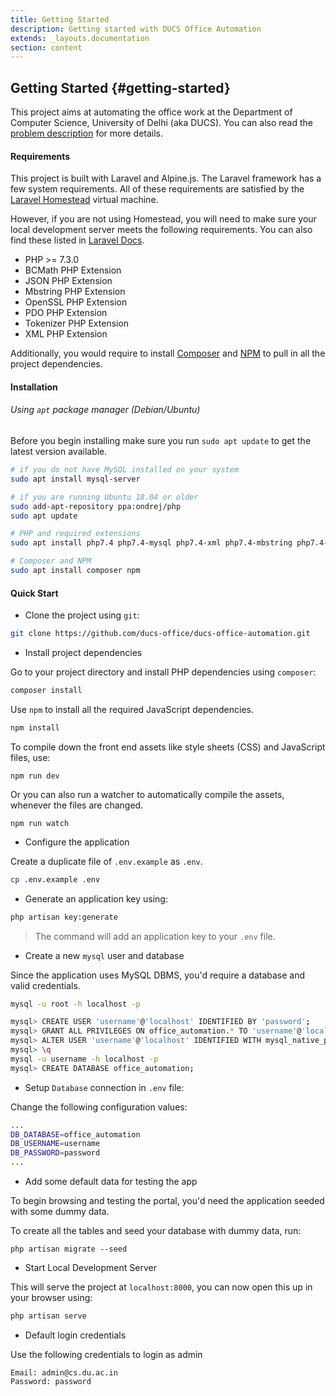 ```yaml
---
title: Getting Started
description: Getting started with DUCS Office Automation
extends: _layouts.documentation
section: content
---
```


## Getting Started {#getting-started}

This project aims at automating the office work at the Department of Computer Science, University of Delhi (aka DUCS). You can also read the [problem description](../problem-statement/) for more details.

#### **Requirements**

This project is built with Laravel and Alpine.js. The Laravel framework has a few system requirements. All of these requirements are satisfied by the [Laravel Homestead](https://laravel.com/docs/6.x/homestead) virtual machine.

However, if you are not using Homestead, you will need to make sure your local development server meets the following requirements. You can also find these listed in [Laravel Docs](https://laravel.com/docs/6.x#server-requirements).

* PHP >= 7.3.0
* BCMath PHP Extension
* JSON PHP Extension
* Mbstring PHP Extension
* OpenSSL PHP Extension
* PDO PHP Extension
* Tokenizer PHP Extension
* XML PHP Extension

Additionally, you would require to install [Composer](https://getcomposer.org/) and [NPM](https://www.npmjs.com/) to pull in all the project dependencies.

#### **Installation**

###### Using `apt` package manager (Debian/Ubuntu)

Before you begin installing make sure you run `sudo apt update` to get the latest version available.

```bash
# if you do not have MySQL installed on your system
sudo apt install mysql-server

# if you are running Ubuntu 18.04 or older
sudo add-apt-repository ppa:ondrej/php
sudo apt update

# PHP and required extensions
sudo apt install php7.4 php7.4-mysql php7.4-xml php7.4-mbstring php7.4-bcmath php7.4-sqlite php7.4-json

# Composer and NPM
sudo apt install composer npm
```

#### **Quick Start**

* Clone the project using `git`:

```bash
git clone https://github.com/ducs-office/ducs-office-automation.git
```

* Install project dependencies

Go to your project directory and install PHP dependencies using `composer`:

```bash
composer install
```

Use `npm` to install all the required JavaScript dependencies.

```bash
npm install
```

To compile down the front end assets like style sheets (CSS) and JavaScript files, use:

```
npm run dev
```

Or you can also run a watcher to automatically compile the assets, whenever the files are changed.

```
npm run watch
```

* Configure the application

Create a duplicate file of `.env.example` as `.env`.

```bash
cp .env.example .env
```

* Generate an application key using:

```bash
php artisan key:generate
```

> The command will add an application key to your `.env` file.

* Create a new `mysql` user and database

Since the application uses MySQL DBMS, you'd require a database and valid credentials.

```bash
mysql -u root -h localhost -p
```

```bash
mysql> CREATE USER 'username'@'localhost' IDENTIFIED BY 'password';
mysql> GRANT ALL PRIVILEGES ON office_automation.* TO 'username'@'localhost' WITH GRANT OPTION;
mysql> ALTER USER 'username'@'localhost' IDENTIFIED WITH mysql_native_password by 'password';
mysql> \q
mysql -u username -h localhost -p
mysql> CREATE DATABASE office_automation;
```

* Setup `Database` connection in `.env` file:

Change the following configuration values:

```bash
...
DB_DATABASE=office_automation
DB_USERNAME=username
DB_PASSWORD=password
...
```

* Add some default data for testing the app

To begin browsing and testing the portal, you'd need the application seeded with some dummy data.

To create all the tables and seed your database with dummy data, run:

```
php artisan migrate --seed
```

* Start Local Development Server

This will serve the project at `localhost:8000`, you can now open this up in your browser using:

```bash
php artisan serve
```

* Default login credentials

Use the following credentials to login as admin

```
Email: admin@cs.du.ac.in
Password: password
```
